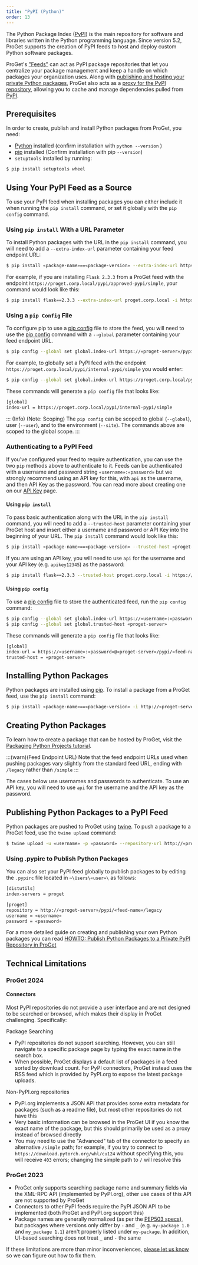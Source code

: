 ```yaml
---
title: "PyPI (Python)"
order: 13
---
```


The Python Package Index ([PyPI](https://pypi.org/)) is the main repository for software and libraries written in the Python programming language. Since version 5.2, ProGet supports the creation of PyPI feeds to host and deploy custom Python software packages.

ProGet's ["Feeds"](/docs/proget/feeds/feed-overview) can act as PyPI package repositories that let you centralize your package management and keep a handle on which packages your organization uses. Along with [publishing and hosting your private Python packages](/docs/proget/feeds/pypi/howto-pypi-publish), ProGet also acts as a [proxy for the PyPI repository](/docs/proget/feeds/pypi/howto-pypi-proxy), allowing you to cache and manage dependencies pulled from [PyPI](https://pypi.org/).

## Prerequisites

In order to create, publish and install Python packages from ProGet, you need:
* [Python](https://www.python.org/downloads/) installed  (confirm installation with `python --version` )
* [pip](https://pip.pypa.io/) installed (Confirm installation with pip `--version`)
* `setuptools` installed by running:

```bash
$ pip install setuptools wheel
```

## Using Your PyPI Feed as a Source

To use your PyPI feed when installing packages you can either include it when running the `pip install` command, or set it globally with the `pip config` command. 

### Using `pip install` With a URL Parameter

To install Python packages with the URL in the `pip install` command, you will need to add a `--extra-index-url` parameter containing your feed endpoint URL:

```bash
$ pip install «package-name»==«package-version» --extra-index-url https://«proget-server»/pypi/«feed-name»/simple
```

For example, if you are installing `Flask 2.3.3` from a ProGet feed with the endpoint `https://proget.corp.local/pypi/approved-pypi/simple`, your command would look like this:

```bash
$ pip install flask==2.3.3 --extra-index-url proget.corp.local -i https://proget.corp.local/pypi/approved-pypi/simple
```

### Using a `pip Config` File

To configure pip to use a [pip config](https://pip.pypa.io/en/stable/topics/configuration/) file to store the feed, you will need to use the [pip config](https://pip.pypa.io/en/stable/cli/pip_config/) command with a `--global` parameter containing your feed endpoint URL.

```bash
$ pip config --global set global.index-url https://«proget-server»/pypi/«feed-name»/simple 
```

For example, to globally set a PyPI feed with the endpoint `https://proget.corp.local/pypi/internal-pypi/simple` you would enter:

```bash
$ pip config --global set global.index-url https://proget.corp.local/pypi/internal-pypi/simple 
```

These commands will generate a `pip config` file that looks like:

```bash
[global]
index-url = https://proget.corp.local/pypi/internal-pypi/simple 
```

::: (Info) (Note: Scoping)
The `pip config` can be scoped to global (`--global`), user (`--user`), and to the environment (`--site`). The commands above are scoped to the global scope.
:::

### Authenticating to a PyPI Feed

If you've configured your feed to require authentication, you can use the two `pip` methods above to authenticate to it. Feeds can be authenticated with a username and password string `«username»:«password»` but we strongly recommend using an API key for this, with `api` as the username, and then API Key as the password. You can read more about creating one on our [API Key](/docs/proget/reference-api/proget-apikeys) page. 

#### Using `pip install`

To pass basic authentication along with the URL in the `pip install` command, you will need to add a `--trusted-host` parameter containing your ProGet host and insert either a username and password or API Key into the beginning of your URL. The `pip install` command would look like this:

```bash
$ pip install «package-name»==«package-version» --trusted-host «proget-server» -i https://«username»:«password»@«proget-server»/pypi/«feed-name»/simple 
```

If you are using an API key, you will need to use `api` for the username and your API key (e.g. `apikey12345`) as the password:

```bash
$ pip install flask==2.3.3 --trusted-host proget.corp.local -i https://api:apikey12345@proget.corp.local/pypi/approved-pypi/simple
```

#### Using `pip config`

To use a [pip config](https://pip.pypa.io/en/stable/topics/configuration/) file to store the authenticated feed, run the `pip config` command:

```bash
$ pip config --global set global.index-url https://«username»:«password»@«proget-server»/pypi/«feed-name»/simple 
$ pip config --global set global.trusted-host «proget-server»
```

These commands will generate a `pip config` file that looks like:

```bash
[global]
index-url = https://«username»:«password»@«proget-server»/pypi/«feed-name»/simple 
trusted-host = «proget-server»
```

## Installing Python Packages

Python packages are installed using [pip](https://pip.pypa.io). To install a package from a ProGet feed, use the `pip install` command:

```bash
$ pip install «package-name»==«package-version» -i http://«proget-server»/pypi/«feed-name»/simple 
```

## Creating Python Packages

To learn how to create a package that can be hosted by ProGet, visit the [Packaging Python Projects tutorial](https://packaging.python.org/tutorials/packaging-projects/). 

:::(warn)(Feed Endpoint URL)
Note that the feed endpoint URLs used when pushing packages vary slightly from the standard feed URL, ending with `/legacy` rather than `/simple`
:::

The cases below use usernames and passwords to authenticate. To use an API key, you will need to use `api` for the username and the API key as the password.

## Publishing Python Packages to a PyPI Feed

Python packages are pushed to ProGet using [twine](https://pypi.org/project/twine/). To push a package to a ProGet feed, use the `twine upload` command:

```bash
$ twine upload -u «username» -p «password» --repository-url http://«proget-server»/pypi/«feed-name»/legacy <dist>
```

### Using .pypirc to Publish Python Packages

You can also set your PyPI feed globally to publish packages to by editing the `.pypirc` file located in `~\Users\«user»\` as follows:

```bash
[distutils] 
index-servers = proget 

[proget] 
repository = http://«proget-server»/pypi/«feed-name»/legacy
username = «username» 
password = «password»
```

For a more detailed guide on creating and publishing your own Python packages you can read [HOWTO: Publish Python Packages to a Private PyPI Repository in ProGet](/docs/proget/feeds/pypi/howto-pypi-publish)

## Technical Limitations

### ProGet 2024

#### Connectors
Most PyPI repositories do not provide a user interface and are not designed to be searched or browsed, which makes their display in ProGet challenging. Specifically:

Package Searching

 * PyPI repositories do not support searching.  However, you can still navigate to a specific package page by typing the exact name in the search box.
 * When possible, ProGet displays a default list of packages in a feed sorted by download count. For PyPI connectors, ProGet instead uses the RSS feed which is provided by PyPI.org to expose the latest package uploads.

Non-PyPI.org repositories

 * PyPI.org implements a JSON API that provides some extra metadata for packages (such as a readme file), but most other repositories do not have this
 * Very basic information can be browsed in the ProGet UI if you know the exact name of the package, but this should primarily be used as a proxy instead of browsed directly
 * You may need to use the "Advanced" tab of the connector to specify an alternative `/simple` path; for example, if you try to connect to `https://download.pytorch.org/whl/cu124` without specifying this, you will receive `403` errors; changing the simple path to `/` will resolve this

### ProGet 2023
 * ProGet only supports searching package name and summary fields via the XML-RPC API (implemented by PyPI.org), other use cases of this API are not supported by ProGet
 * Connectors to other PyPI feeds require the PyPI JSON API to be implemented (both ProGet and PyPI.org support this)
 * Package names are generally normalized (as per the [PEP503 specs](https://www.python.org/dev/peps/pep-0503)), but packages where versions only differ by `-` and `_` (e.g. `my-package 1.0` and `my_package 1.1`) aren't properly listed under `my-package`. In addition, UI-based searching does not treat `_` and `-` the same
 
If these limitations are more than minor inconveniences, [please let us know](https://forums.inedo.com/) so we can figure out how to fix them.
